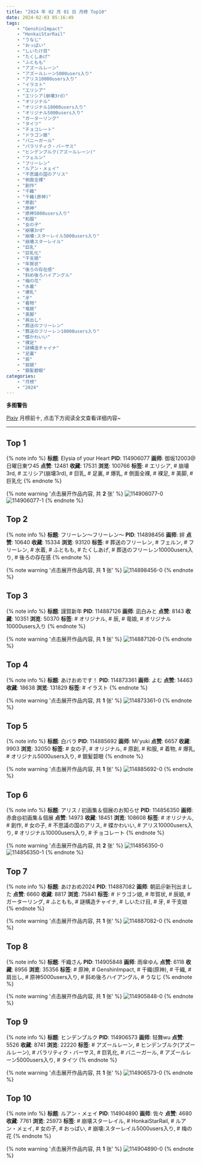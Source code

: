 ```yaml
---
title: "2024 年 02 月 01 日 月榜 Top10"
date: 2024-02-03 05:16:49
tags:
    - "GenshinImpact"
    - "HonkaiStarRail"
    - "うなじ"
    - "おっぱい"
    - "しいたけ目"
    - "たくしあげ"
    - "ふともも"
    - "アズールレーン"
    - "アズールレーン5000users入り"
    - "アリス10000users入り"
    - "イラスト"
    - "エリシア"
    - "エリシア(崩壊3rd)"
    - "オリジナル"
    - "オリジナル10000users入り"
    - "オリジナル5000users入り"
    - "ガーターリング"
    - "タイツ"
    - "チョコレート"
    - "ドラゴン娘"
    - "バニーガール"
    - "パラリティク・バーサス"
    - "ヒンデンブルク(アズールレーン)"
    - "フェルン"
    - "フリーレン"
    - "ルアン・メェイ"
    - "不思議の国のアリス"
    - "側面全裸"
    - "創作"
    - "千織"
    - "千織(原神)"
    - "原創"
    - "原神"
    - "原神5000users入り"
    - "和服"
    - "女の子"
    - "崩壊3rd"
    - "崩壊:スターレイル5000users入り"
    - "崩壊スターレイル"
    - "巨乳"
    - "巨乳化"
    - "干支娘"
    - "年賀状"
    - "後ろの存在感"
    - "斜め後ろハイアングル"
    - "梅の花"
    - "水着"
    - "爆乳"
    - "牙"
    - "着物"
    - "竜娘"
    - "美脚"
    - "肩出し"
    - "葬送のフリーレン"
    - "葬送のフリーレン10000users入り"
    - "蝶かわいい"
    - "裸足"
    - "謎構造チャイナ"
    - "足裏"
    - "辰"
    - "辰娘"
    - "銀髪碧眼"
categories:
    - "月榜"
    - "2024"
---
```


<i class="fa fa-triangle-exclamation"></i>**多图警告**<i class="fa fa-triangle-exclamation"></i>

[Pixiv](https://www.pixiv.net/) 月榜前十, 点击下方阅读全文查看详细内容~

<!-- more -->

---

## Top 1

{% note info %}
**标题**: Elysia of your Heart
**PID**: 114906077 **画师**: 御坂12003@日曜日東ワ45
**点赞**: 12481 **收藏**: 17531 **浏览**: 100766
**标签**: # エリシア, # 崩壊3rd, # エリシア(崩壊3rd), # 巨乳, # 足裏, # 爆乳, # 側面全裸, # 裸足, # 美脚, # 巨乳化
{% endnote %}

{% note warning '点击展开作品内容, 共 **2** 张' %}
![114906077-0](https://i.pixiv.re/img-original/img/2024/01/05/19/46/05/114906077_p0.jpg)
![114906077-1](https://i.pixiv.re/img-original/img/2024/01/05/19/46/05/114906077_p1.jpg)
{% endnote %}

## Top 2

{% note info %}
**标题**: フリーレン〜フリーレン〜
**PID**: 114898456 **画师**: 絆
**点赞**: 10640 **收藏**: 15334 **浏览**: 93120
**标签**: # 葬送のフリーレン, # フェルン, # フリーレン, # 水着, # ふともも, # たくしあげ, # 葬送のフリーレン10000users入り, # 後ろの存在感
{% endnote %}

{% note warning '点击展开作品内容, 共 **1** 张' %}
![114898456-0](https://i.pixiv.re/img-original/img/2024/01/05/13/40/08/114898456_p0.jpg)
{% endnote %}

## Top 3

{% note info %}
**标题**: 謹賀新年
**PID**: 114887126 **画师**: 凪白みと
**点赞**: 8143 **收藏**: 10351 **浏览**: 50370
**标签**: # オリジナル, # 辰, # 竜娘, # オリジナル10000users入り
{% endnote %}

{% note warning '点击展开作品内容, 共 **1** 张' %}
![114887126-0](https://i.pixiv.re/img-original/img/2024/01/05/00/36/37/114887126_p0.png)
{% endnote %}

## Top 4

{% note info %}
**标题**: あけおめです！
**PID**: 114873361 **画师**: よむ
**点赞**: 14463 **收藏**: 18638 **浏览**: 131829
**标签**: # イラスト
{% endnote %}

{% note warning '点击展开作品内容, 共 **1** 张' %}
![114873361-0](https://i.pixiv.re/img-original/img/2024/01/04/17/15/50/114873361_p0.png)
{% endnote %}

## Top 5

{% note info %}
**标题**: 白バラ
**PID**: 114885692 **画师**: Mi'yuki
**点赞**: 6657 **收藏**: 9903 **浏览**: 32050
**标签**: # 女の子, # オリジナル, # 原創, # 和服, # 着物, # 爆乳, # オリジナル5000users入り, # 銀髪碧眼
{% endnote %}

{% note warning '点击展开作品内容, 共 **1** 张' %}
![114885692-0](https://i.pixiv.re/img-original/img/2024/01/05/00/00/22/114885692_p0.png)
{% endnote %}

## Top 6

{% note info %}
**标题**: アリス / 初画集＆個展のお知らせ
**PID**: 114856350 **画师**: 赤倉@初画集＆個展
**点赞**: 14973 **收藏**: 18451 **浏览**: 108608
**标签**: # オリジナル, # 創作, # 女の子, # 不思議の国のアリス, # 蝶かわいい, # アリス10000users入り, # オリジナル10000users入り, # チョコレート
{% endnote %}

{% note warning '点击展开作品内容, 共 **2** 张' %}
![114856350-0](https://i.pixiv.re/img-original/img/2024/01/04/00/37/31/114856350_p0.png)
![114856350-1](https://i.pixiv.re/img-original/img/2024/01/04/00/37/31/114856350_p1.png)
{% endnote %}

## Top 7

{% note info %}
**标题**: あけおめ2024
**PID**: 114887082 **画师**: 朝凪＠新刊出ました
**点赞**: 6660 **收藏**: 8817 **浏览**: 75841
**标签**: # ドラゴン娘, # 年賀状, # 辰娘, # ガーターリング, # ふともも, # 謎構造チャイナ, # しいたけ目, # 牙, # 干支娘
{% endnote %}

{% note warning '点击展开作品内容, 共 **1** 张' %}
![114887082-0](https://i.pixiv.re/img-original/img/2024/01/05/00/35/08/114887082_p0.jpg)
{% endnote %}

## Top 8

{% note info %}
**标题**: 千織さん
**PID**: 114905848 **画师**: 雨傘ゆん
**点赞**: 6118 **收藏**: 8956 **浏览**: 35356
**标签**: # 原神, # GenshinImpact, # 千織(原神), # 千織, # 肩出し, # 原神5000users入り, # 斜め後ろハイアングル, # うなじ
{% endnote %}

{% note warning '点击展开作品内容, 共 **1** 张' %}
![114905848-0](https://i.pixiv.re/img-original/img/2024/01/05/19/37/23/114905848_p0.jpg)
{% endnote %}

## Top 9

{% note info %}
**标题**: ヒンデンブルク
**PID**: 114906573 **画师**: 轻舞wu
**点赞**: 5526 **收藏**: 8741 **浏览**: 22220
**标签**: # アズールレーン, # ヒンデンブルク(アズールレーン), # パラリティク・バーサス, # 巨乳化, # バニーガール, # アズールレーン5000users入り, # タイツ
{% endnote %}

{% note warning '点击展开作品内容, 共 **1** 张' %}
![114906573-0](https://i.pixiv.re/img-original/img/2024/01/05/20/02/49/114906573_p0.jpg)
{% endnote %}

## Top 10

{% note info %}
**标题**: ルアン・メェイ
**PID**: 114904890 **画师**: 佐々
**点赞**: 4680 **收藏**: 7761 **浏览**: 25973
**标签**: # 崩壊スターレイル, # HonkaiStarRail, # ルアン・メェイ, # 女の子, # おっぱい, # 崩壊:スターレイル5000users入り, # 梅の花
{% endnote %}

{% note warning '点击展开作品内容, 共 **1** 张' %}
![114904890-0](https://i.pixiv.re/img-original/img/2024/01/05/19/01/46/114904890_p0.jpg)
{% endnote %}
